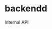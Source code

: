 # backendd
Internal API
<img alt="" src="https://img.shields.io/github/repo-size/SpectraNetworks-Inc/backendd" />
